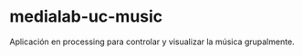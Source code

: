 medialab-uc-music
=================

Aplicación en processing para controlar y visualizar la música grupalmente.